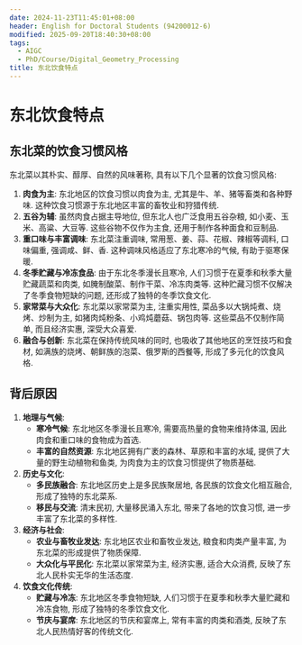 ```yaml
---
date: 2024-11-23T11:45:01+08:00
header: English for Doctoral Students (94200012-6)
modified: 2025-09-20T18:40:30+08:00
tags:
  - AIGC
  - PhD/Course/Digital_Geometry_Processing
title: 东北饮食特点
---
```


# 东北饮食特点

## 东北菜的饮食习惯风格

东北菜以其朴实、醇厚、自然的风味著称, 具有以下几个显著的饮食习惯风格:

1. **肉食为主**: 东北地区的饮食习惯以肉食为主, 尤其是牛、羊、猪等畜类和各种野味. 这种饮食习惯源于东北地区丰富的畜牧业和狩猎传统.
2. **五谷为辅**: 虽然肉食占据主导地位, 但东北人也广泛食用五谷杂粮, 如小麦、玉米、高粱、大豆等. 这些谷物不仅作为主食, 还用于制作各种面食和豆制品.
3. **重口味与丰富调味**: 东北菜注重调味, 常用葱、姜、蒜、花椒、辣椒等调料, 口味偏重, 强调咸、鲜、香. 这种调味风格适应了东北寒冷的气候, 有助于驱寒保暖.
4. **冬季贮藏与冷冻食品**: 由于东北冬季漫长且寒冷, 人们习惯于在夏季和秋季大量贮藏蔬菜和肉类, 如腌制酸菜、制作干菜、冷冻肉类等. 这种贮藏习惯不仅解决了冬季食物短缺的问题, 还形成了独特的冬季饮食文化.
5. **家常菜与大众化**: 东北菜以家常菜为主, 注重实用性, 菜品多以大锅炖煮、烧烤、炒制为主, 如猪肉炖粉条、小鸡炖蘑菇、锅包肉等. 这些菜品不仅制作简单, 而且经济实惠, 深受大众喜爱.
6. **融合与创新**: 东北菜在保持传统风味的同时, 也吸收了其他地区的烹饪技巧和食材, 如满族的烧烤、朝鲜族的泡菜、俄罗斯的西餐等, 形成了多元化的饮食风格.

## 背后原因

1. **地理与气候**:
   - **寒冷气候**: 东北地区冬季漫长且寒冷, 需要高热量的食物来维持体温, 因此肉食和重口味的食物成为首选.
   - **丰富的自然资源**: 东北地区拥有广袤的森林、草原和丰富的水域, 提供了大量的野生动植物和鱼类, 为肉食为主的饮食习惯提供了物质基础.
2. **历史与文化**:
   - **多民族融合**: 东北地区历史上是多民族聚居地, 各民族的饮食文化相互融合, 形成了独特的东北菜系.
   - **移民与交流**: 清末民初, 大量移民涌入东北, 带来了各地的饮食习惯, 进一步丰富了东北菜的多样性.
3. **经济与社会**:
   - **农业与畜牧业发达**: 东北地区农业和畜牧业发达, 粮食和肉类产量丰富, 为东北菜的形成提供了物质保障.
   - **大众化与平民化**: 东北菜以家常菜为主, 经济实惠, 适合大众消费, 反映了东北人民朴实无华的生活态度.
4. **饮食文化传统**:
   - **贮藏与冷冻**: 东北地区冬季食物短缺, 人们习惯于在夏季和秋季大量贮藏和冷冻食物, 形成了独特的冬季饮食文化.
   - **节庆与宴席**: 东北地区的节庆和宴席上, 常有丰富的肉类和酒类, 反映了东北人民热情好客的传统文化.
